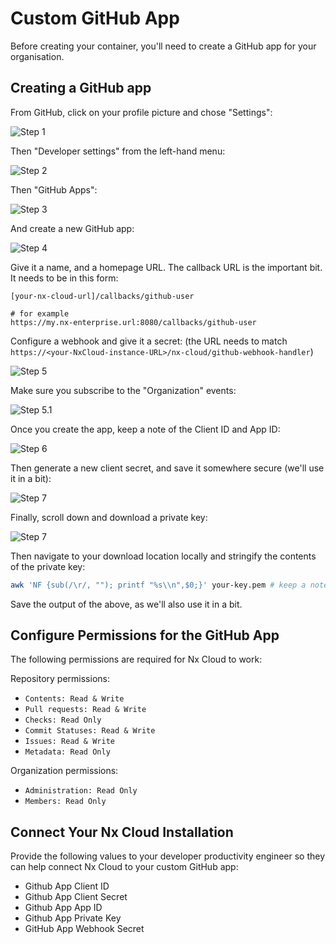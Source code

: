 # Custom GitHub App

Before creating your container, you'll need to create a GitHub app for your organisation.

## Creating a GitHub app

From GitHub, click on your profile picture and chose "Settings":

![Step 1](/nx-cloud/enterprise/single-tenant/images/github_auth_step_1.png)

Then "Developer settings" from the left-hand menu:

![Step 2](/nx-cloud/enterprise/single-tenant/images/github_auth_step_2.png)

Then "GitHub Apps":

![Step 3](/nx-cloud/enterprise/single-tenant/images/github_custom_app_step_3.avif)

And create a new GitHub app:

![Step 4](/nx-cloud/enterprise/single-tenant/images/github_custom_app_step_5.avif)

Give it a name, and a homepage URL. The callback URL is the important bit. It needs to be in this form:

```
[your-nx-cloud-url]/callbacks/github-user

# for example
https://my.nx-enterprise.url:8080/callbacks/github-user
```

Configure a webhook and give it a secret:
(the URL needs to match `https://<your-NxCloud-instance-URL>/nx-cloud/github-webhook-handler`)

![Step 5](/nx-cloud/enterprise/single-tenant/images/webhook.png)

Make sure you subscribe to the "Organization" events:

![Step 5.1](/nx-cloud/enterprise/single-tenant/images/webhook_events.png)

Once you create the app, keep a note of the Client ID and App ID:

![Step 6](/nx-cloud/enterprise/single-tenant/images/github_custom_app_step_6.avif)

Then generate a new client secret, and save it somewhere secure (we'll use it in a bit):

![Step 7](/nx-cloud/enterprise/single-tenant/images/github_auth_step_7.png)

Finally, scroll down and download a private key:

![Step 7](/nx-cloud/enterprise/single-tenant/images/private-key.png)

Then navigate to your download location locally and stringify the contents of the private key:

```bash
awk 'NF {sub(/\r/, ""); printf "%s\\n",$0;}' your-key.pem # keep a note of the output
```

Save the output of the above, as we'll also use it in a bit.

## Configure Permissions for the GitHub App

The following permissions are required for Nx Cloud to work:

Repository permissions:

- `Contents: Read & Write`
- `Pull requests: Read & Write`
- `Checks: Read Only`
- `Commit Statuses: Read & Write`
- `Issues: Read & Write`
- `Metadata: Read Only`

Organization permissions:

- `Administration: Read Only`
- `Members: Read Only`

## Connect Your Nx Cloud Installation

Provide the following values to your developer productivity engineer so they can help connect Nx Cloud to your custom GitHub app:

- Github App Client ID
- Github App Client Secret
- Github App App ID
- Github App Private Key
- GitHub App Webhook Secret
